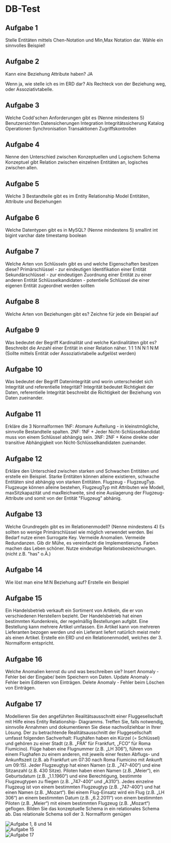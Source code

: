 # DB-Test
## Aufgabe 1
Stelle Entitäten mittels Chen-Notation und Min,Max Notation dar.
Wähle ein sinnvolles Beispiel!

## Aufgabe 2
Kann eine Beziehung Attribute haben?
JA

Wenn ja, wie stelle ich es im ERD dar?
Als Rechteck von der Beziehung weg, oder Assoziativtabelle.

## Aufgabe 3
Welche Codd'schen Anforderungen gibt es (Nenne mindestens 5)
Benutzersichten
Datensicherungen
Integration
Integritätssicherung
Katalog
Operationen
Synchronisation
Transaktionen
Zugriffskontrollen

## Aufgabe 4
Nenne den Unterschied zwischen Konzeptuellen und Logischem Schema
Konzeptuel gibt Relation zwischen einzelnen Entitäten an, logisches zwischen allen.

## Aufgabe 5
Welche 3 Bestandteile gibt es im Entity Relationship Model
Entitäten, Attribute und Beziehungen

## Aufgabe 6
Welche Datentypen gibt es in MySQL? (Nenne mindestens 5)
smallint
int
bigint
varchar
date
timestamp
boolean

## Aufgabe 7
Welche Arten von Schlüsseln gibt es und welche Eigenschaften besitzen diese?
Primärschlüssel - zur eindeutigen Identifikation einer Entität
Sekundärschlüssel - zur eindeutigen Zuordnung einer Entität zu einer anderen Entität
Schlüsselkandidaten - potentielle Schlüssel die einer eigenen Entität zugeordnet werden sollten

## Aufgabe 8
Welche Arten von Beziehungen gibt es? Zeichne für jede ein Beispiel auf

## Aufgabe 9
Was bedeutet der Begriff Kardinalität und welche Kardinalitäten gibt es?
Beschreibt die Anzahl einer Entität in einer Relation näher.
1:1
1:N
N:1
N:M (Sollte mittels Entität oder Assoziativtabelle aufgelöst werden)

## Aufgabe 10
Was bedeutet der Begriff Datenintegrität und worin unterscheidet sich Integrität und referentielle Integrität?
Integrität bedeutet Richtigkeit der Daten, referentielle Integrität beschreibt die Richtigkeit der Beziehung von Daten zueinander.

## Aufgabe 11
Erkläre die 3 Normalformen
1NF: Atomare Aufteilung - in kleinstmögliche, sinnvolle Bestandteile spalten.
2NF: 1NF + Jeder Nicht-Schlüsselkandidat muss von einem Schlüssel abhängig sein.
3NF: 2NF + Keine direkte oder transitive Abhängigkeit von Nicht-Schlüsselkandidaten zueinander.

## Aufgabe 12
Erkläre den Unterschied zwischen starken und Schwachen Entitäten und erstelle ein Beispiel.
Starke Entitäten können alleine existieren, schwache Entitäten sind abhängig von starken Entitäten.
Flugzeug - FlugzeugTyp. Flugzeuge können alleine bestehen, FlugzeugTyp mit Attributen wie Modell, maxSitzkapazität und maxReichweite, sind eine Auslagerung der Flugzeug-Attribute und somit von der Entität "Flugzeug" abhänig.

## Aufgabe 13
Welche Grundregeln gibt es im Relationenmodell? (Nenne mindestens 4)
Es sollten so wenige Primärschlüssel wie möglich verwendet werden.
Bei Bedarf nutze einen Surrogate Key.
Vermeide Anomalien.
Vermeide Redundanzen.
Gib dir Mühe, es vereinfacht die Implementierung.
Farben machen das Leben schöner.
Nutze eindeutige Relationsbezeichnungen. (nicht z.B. "has" o.Ä.)

## Aufgabe 14
Wie löst man eine M:N Beziehung auf? Erstelle ein Beispiel

## Aufgabe 15
Ein Handelsbetrieb verkauft ein Sortiment von Artikeln, die er von verschiedenen Herstellern bezieht. Der Handelsbetrieb hat einen bestimmten Kundenkreis, der regelmäßig Bestellungen aufgibt. Eine Bestellung kann mehrere Artikel umfassen. Ein Artikel kann von mehreren Lieferanten bezogen werden und ein Lieferant liefert natürlich meist mehr als einen Artikel. Erstelle ein ERD und ein Relationenmodell, welches der 3. Normalform entspricht.

## Aufgabe 16
Welche Anomalien kennst du und was beschreiben sie?
Insert Anomaly - Fehler bei der Eingabe/ beim Speichern von Daten.
Update Anomaly - Fehler beim Editieren von Einträgen.
Delete Anomaly - Fehler beim Löschen von Einträgen.

## Aufgabe 17
Modellieren Sie den angeführten Realitätsausschnitt einer Fluggesellschaft mit Hilfe eines Entity Relationship- Diagramms. Treffen Sie, falls notwendig, sinnvolle Annahmen und dokumentieren Sie diese nachvollziehbar in Ihrer Lösung. Der zu betrachtende Realitätsausschnitt der Fluggesellschaft umfasst folgenden
Sachverhalt:
Flughäfen haben ein Kürzel (= Schlüssel) und gehören zu einer Stadt (z.B. „FRA“ für Frankfurt, „FCO“ für Roma Fiumicino).
Flüge haben eine Flugnummer (z.B. „LH 306“), führen von einem Flughafen zu einem anderen, mit jeweils einer festen Abflugs- und Ankunftszeit (z.B. ab Frankfurt um 07:30 nach Roma Fiumicino mit Ankunft um 09:15).
Jeder Flugzeugtyp hat einen Namen (z.B. „747-400“) und eine Sitzanzahl (z.B. 430 Sitze).
Piloten haben einen Namen (z.B. „Meier“), ein Geburtsdatum (z.B. „1.1.1960“) und eine Berechtigung, bestimmte Flugzeugtypen zu fliegen (z.B. „747-400“ und „A310“).
Jedes einzelne Flugzeug ist von einem bestimmten Flugzeugtyp (z.B. „747-400“) und hat einen Namen (z.B. „Mozart“).
Bei einem Flug-Einsatz wird ein Flug (z.B. „LH 306“) an einem bestimmten Datum (z.B. „6.2.2011“) von einem bestimmten Piloten (z.B. „Meier“) mit einem bestimmten Flugzeug (z.B. „Mozart“) geflogen.
Bilden Sie das konzeptuelle Schema in ein relationales Schema ab. Das relationale Schema soll der 3. Normalform genügen


![Aufgabe 1, 8 und 14](1_8_14.jpeg) <br>
![Aufgabe 15](15.jpeg) <br>
![Aufgabe 17](17.jpeg)
